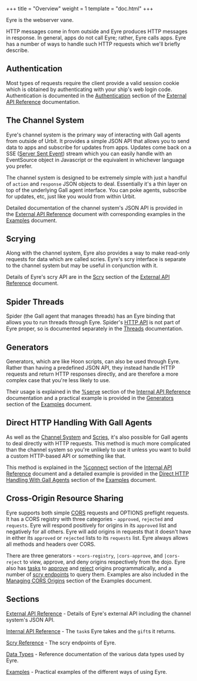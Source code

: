 +++
title = "Overview"
weight = 1
template = "doc.html"
+++

Eyre is the webserver vane.

HTTP messages come in from outside and Eyre produces HTTP messages in response. In general, apps do not call Eyre; rather, Eyre calls apps. Eyre has a number of ways to handle such HTTP requests which we'll briefly describe.

## Authentication

Most types of requests require the client provide a valid session cookie which is obtained by authenticating with your ship's web login code. Authentication is documented in the [Authentication](/docs/arvo/eyre/external-api-ref#authentication) section of the [External API Reference](/docs/arvo/eyre/external-api-ref) documentation.

## The Channel System

Eyre's channel system is the primary way of interacting with Gall agents from outside of Urbit. It provides a simple JSON API that allows you to send data to apps and subscribe for updates from apps. Updates come back on a SSE ([Server Sent Event](https://html.spec.whatwg.org/#server-sent-events)) stream which you can easily handle with an EventSource object in Javascript or the equivalent in whichever language you prefer.

The channel system is designed to be extremely simple with just a handful of `action` and `response` JSON objects to deal. Essentially it's a thin layer on top of the underlying Gall agent interface. You can poke agents, subscribe for updates, etc, just like you would from within Urbit.

Detailed documentation of the channel system's JSON API is provided in the [External API Reference](/docs/arvo/eyre/external-api-ref) document with corresponding examples in the [Examples](/docs/arvo/eyre/examples#using-the-channel-system) document.

## Scrying

Along with the channel system, Eyre also provides a way to make read-only requests for data which are called scries. Eyre's scry interface is separate to the channel system but may be useful in conjunction with it.

Details of Eyre's scry API are in the [Scry](/docs/arvo/eyre/external-api-ref#scry) section of the [External API Reference](/docs/arvo/eyre/external-api-ref) document.

## Spider Threads

Spider (the Gall agent that manages threads) has an Eyre binding that allows you to run threads through Eyre. Spider's [HTTP API](/docs/userspace/threads/http-api) is not part of Eyre proper, so is documented separately in the [Threads](/docs/userspace/threads/overview) documentation.

## Generators

Generators, which are like Hoon scripts, can also be used through Eyre. Rather than having a predefined JSON API, they instead handle HTTP requests and return HTTP responses directly, and are therefore a more complex case that you're less likely to use.

Their usage is explained in the [%serve](/docs/arvo/eyre/tasks#serve) section of the [Internal API Reference](/docs/arvo/eyre/tasks) documentation and a practical example is provided in the [Generators](/docs/arvo/eyre/examples#generators) section of the [Examples](/docs/arvo/eyre/examples) document.

## Direct HTTP Handling With Gall Agents

As well as the [Channel System](#the-channel-system) and [Scries](#scrying), it's also possible for Gall agents to deal directly with HTTP requests. This method is much more complicated than the channel system so you're unlikely to use it unless you want to build a custom HTTP-based API or something like that.

This method is explained in the [%connect](/docs/arvo/eyre/tasks#connect) section of the [Internal API Reference](/docs/arvo/eyre/tasks) document and a detailed example is provided in the [Direct HTTP Handling With Gall Agents](/docs/arvo/eyre/examples#direct-http-handling-with-gall-agents) section of the [Examples](/docs/arvo/eyre/examples) document.

## Cross-Origin Resource Sharing

Eyre supports both simple [CORS](https://developer.mozilla.org/en-US/docs/Web/HTTP/CORS) requests and OPTIONS preflight requests. It has a CORS registry with three categories - `approved`, `rejected` and `requests`. Eyre will respond positively for origins in its `approved` list and negatively for all others. Eyre will add origins in requests that it doesn't have in either its `approved` or `rejected` lists to its `requests` list. Eyre always allows all methods and headers over CORS.

There are three generators - `+cors-registry`, `|cors-approve`, and `|cors-reject` to view, approve, and deny origins respectively from the dojo. Eyre also has [tasks](/docs/arvo/eyre/tasks) to [approve](/docs/arvo/eyre/tasks#approve-origin) and [reject](/docs/arvo/eyre/tasks#reject-origin) origins programmatically, and a number of [scry endpoints](/docs/arvo/eyre/scry) to query them. Examples are also included in the [Managing CORS Origins](/docs/arvo/eyre/examples#managing-cors-origins) section of the Examples document.

## Sections

[External API Reference](/docs/arvo/eyre/external-api-ref) - Details of Eyre's external API including the channel system's JSON API.

[Internal API Reference](/docs/arvo/eyre/tasks) - The `task`s Eyre takes and the `gift`s it returns.

[Scry Reference](/docs/arvo/eyre/scry) - The scry endpoints of Eyre.

[Data Types](/docs/arvo/eyre/data-types) - Reference documentation of the various data types used by Eyre.

[Examples](/docs/arvo/eyre/examples) - Practical examples of the different ways of using Eyre.
